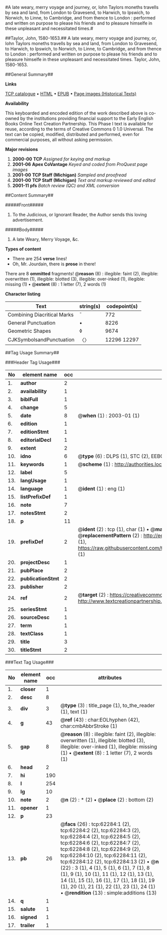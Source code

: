 #A late weary, merry voyage and journey, or, Iohn Taylors moneths travells by sea and land, from London to Gravesend, to Harwich, to Ipswich, to Norwich, to Linne, to Cambridge, and from thence to London : performed and written on purpose to please his friends and to pleasure himselfe in these unpleasant and necessitated times.#

##Taylor, John, 1580-1653.##
A late weary, merry voyage and journey, or, Iohn Taylors moneths travells by sea and land, from London to Gravesend, to Harwich, to Ipswich, to Norwich, to Linne, to Cambridge, and from thence to London : performed and written on purpose to please his friends and to pleasure himselfe in these unpleasant and necessitated times.
Taylor, John, 1580-1653.

##General Summary##

**Links**

[TCP catalogue](http://www.ota.ox.ac.uk/tcp/)  • 
[HTML](http://tei.it.ox.ac.uk/tcp/Texts-HTML/free/A64/A64175.html)  • 
[EPUB](http://tei.it.ox.ac.uk/tcp/Texts-EPUB/free/A64/A64175.epub) • 
[Page images (Historical Texts)](https://data.historicaltexts.jisc.ac.uk/view?pubId=eebo-12485996e&pageId=eebo-12485996e-62284-1)

**Availability**

This keyboarded and encoded edition of the
	       work described above is co-owned by the institutions
	       providing financial support to the Early English Books
	       Online Text Creation Partnership. This Phase I text is
	       available for reuse, according to the terms of Creative
	       Commons 0 1.0 Universal. The text can be copied,
	       modified, distributed and performed, even for
	       commercial purposes, all without asking permission.

**Major revisions**

1. __2000-00__ __TCP__ *Assigned for keying and markup*
1. __2001-06__ __Apex CoVantage__ *Keyed and coded from ProQuest page images*
1. __2001-00__ __TCP Staff (Michigan)__ *Sampled and proofread*
1. __2001-00__ __TCP Staff (Michigan)__ *Text and markup reviewed and edited*
1. __2001-11__ __pfs__ *Batch review (QC) and XML conversion*

##Content Summary##

#####Front#####

1. To the Judicious, or Ignorant Reader, the Author sends this loving advertisement.

#####Body#####

1. A late Weary, Merry Voyage, &c.

**Types of content**

  * There are 254 **verse** lines!
  * Oh, Mr. Jourdain, there is **prose** in there!

There are 8 **ommitted** fragments! 
 @__reason__ (8) : illegible: faint (2), illegible: overwritten (1), illegible: blotted (3), illegible: over-inked (1), illegible: missing (1)  •  @__extent__ (8) : 1 letter (7), 2 words (1)

**Character listing**


|Text|string(s)|codepoint(s)|
|---|---|---|
|Combining             Diacritical Marks|̄|772|
|General Punctuation|•|8226|
|Geometric Shapes|◊|9674|
|CJKSymbolsandPunctuation|〈〉|12296 12297|

##Tag Usage Summary##

###Header Tag Usage###

|No|element name|occ|attributes|
|---|---|---|---|
|1.|__author__|2||
|2.|__availability__|1||
|3.|__biblFull__|1||
|4.|__change__|5||
|5.|__date__|8| @__when__ (1) : 2003-01 (1)|
|6.|__edition__|1||
|7.|__editionStmt__|1||
|8.|__editorialDecl__|1||
|9.|__extent__|2||
|10.|__idno__|6| @__type__ (6) : DLPS (1), STC (2), EEBO-CITATION (1), OCLC (1), VID (1)|
|11.|__keywords__|1| @__scheme__ (1) : http://authorities.loc.gov/ (1)|
|12.|__label__|5||
|13.|__langUsage__|1||
|14.|__language__|1| @__ident__ (1) : eng (1)|
|15.|__listPrefixDef__|1||
|16.|__note__|7||
|17.|__notesStmt__|2||
|18.|__p__|11||
|19.|__prefixDef__|2| @__ident__ (2) : tcp (1), char (1)  •  @__matchPattern__ (2) : ([0-9\-]+):([0-9IVX]+) (1), (.+) (1)  •  @__replacementPattern__ (2) : http://eebo.chadwyck.com/downloadtiff?vid=$1&page=$2 (1), https://raw.githubusercontent.com/textcreationpartnership/Texts/master/tcpchars.xml#$1 (1)|
|20.|__projectDesc__|1||
|21.|__pubPlace__|2||
|22.|__publicationStmt__|2||
|23.|__publisher__|2||
|24.|__ref__|2| @__target__ (2) : https://creativecommons.org/publicdomain/zero/1.0/ (1), http://www.textcreationpartnership.org/docs/. (1)|
|25.|__seriesStmt__|1||
|26.|__sourceDesc__|1||
|27.|__term__|1||
|28.|__textClass__|1||
|29.|__title__|3||
|30.|__titleStmt__|2||


###Text Tag Usage###

|No|element name|occ|attributes|
|---|---|---|---|
|1.|__closer__|1||
|2.|__desc__|8||
|3.|__div__|3| @__type__ (3) : title_page (1), to_the_reader (1), text (1)|
|4.|__g__|43| @__ref__ (43) : char:EOLhyphen (42), char:cmbAbbrStroke (1)|
|5.|__gap__|8| @__reason__ (8) : illegible: faint (2), illegible: overwritten (1), illegible: blotted (3), illegible: over-inked (1), illegible: missing (1)  •  @__extent__ (8) : 1 letter (7), 2 words (1)|
|6.|__head__|2||
|7.|__hi__|190||
|8.|__l__|254||
|9.|__lg__|10||
|10.|__note__|2| @__n__ (2) : * (2)  •  @__place__ (2) : bottom (2)|
|11.|__opener__|1||
|12.|__p__|23||
|13.|__pb__|26| @__facs__ (26) : tcp:62284:1 (2), tcp:62284:2 (2), tcp:62284:3 (2), tcp:62284:4 (2), tcp:62284:5 (2), tcp:62284:6 (2), tcp:62284:7 (2), tcp:62284:8 (2), tcp:62284:9 (2), tcp:62284:10 (2), tcp:62284:11 (2), tcp:62284:12 (2), tcp:62284:13 (2)  •  @__n__ (22) : 3 (1), 4 (1), 5 (1), 6 (1), 7 (1), 8 (1), 9 (1), 10 (1), 11 (1), 12 (1), 13 (1), 14 (1), 15 (1), 16 (1), 17 (1), 18 (1), 19 (1), 20 (1), 21 (1), 22 (1), 23 (1), 24 (1)  •  @__rendition__ (13) : simple:additions (13)|
|14.|__q__|1||
|15.|__salute__|1||
|16.|__signed__|1||
|17.|__trailer__|1||
